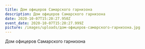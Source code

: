 ```yaml
---
title: Дом офицеров Самарского гарнизона
description: Дом офицеров Самарского гарнизона
date: 2020-10-07T15:20:27.950Z
event_date: 2020-10-07T15:20:27.999Z
picture: /images/uploads/дом-офицеров-самарского-гарнизона.jpg
---
```

Дом офицеров Самарского гарнизона